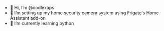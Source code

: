 - 👋 Hi, I’m @oodlexaps
- 👀 I’m setting up my home security camera system using Frigate's Home Assistant add-on
- 🌱 I’m currently learning python

<!---
- 💞️ I’m looking to collaborate on ...
- 📫 How to reach me ...


oodlexaps/oodlexaps is a ✨ special ✨ repository because its `README.md` (this file) appears on your GitHub profile.
You can click the Preview link to take a look at your changes.
--->
